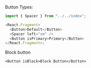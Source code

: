 Button Types:

```js
import { Spacer } from "../../index";

<React.Fragment>
  <Button>Default</Button>
  <Spacer left="sm" />
  <Button isPrimary>Primary</Button>
</React.Fragment>;
```

Block button

```
<Button isBlock>Block Button</Button>
```
